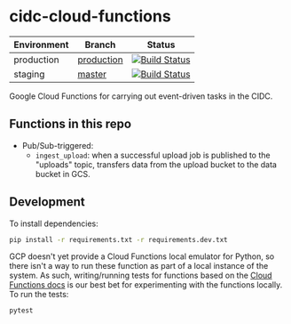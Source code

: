 # cidc-cloud-functions

| Environment | Branch                                                                           | Status                                                                                                                                                |
| ----------- | -------------------------------------------------------------------------------- | ----------------------------------------------------------------------------------------------------------------------------------------------------- |
| production  | [production](https://github.com/CIMAC-CIDC/cidc-cloud-functions/tree/production) | [![Build Status](https://travis-ci.org/CIMAC-CIDC/cidc-cloud-functions.svg?branch=production)](https://travis-ci.org/CIMAC-CIDC/cidc-cloud-functions) |
| staging     | [master](https://github.com/CIMAC-CIDC/cidc-cloud-functions)                     | [![Build Status](https://travis-ci.org/CIMAC-CIDC/cidc-cloud-functions.svg?branch=master)](https://travis-ci.org/CIMAC-CIDC/cidc-cloud-functions)     |


Google Cloud Functions for carrying out event-driven tasks in the CIDC.

## Functions in this repo

* Pub/Sub-triggered:
  * `ingest_upload`: when a successful upload job is published to the "uploads" topic, transfers data from the upload bucket to the data bucket in GCS.

## Development

To install dependencies:
```bash
pip install -r requirements.txt -r requirements.dev.txt
```
GCP doesn't yet provide a Cloud Functions local emulator for Python, so there isn't a way to run these function as part of a local instance of the system. As such, writing/running tests for functions based on the [Cloud Functions docs](https://cloud.google.com/functions/docs/) is our best bet for experimenting with the functions locally. To run the tests:
```bash
pytest
```
